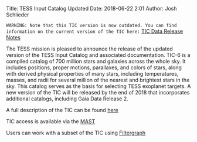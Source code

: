Title: TESS Input Catalog Updated
Date: 2018-06-22 2:01
Author: Josh Schlieder

`WARNING: Note that this TIC version is now outdated. You can find information on the current version of the TIC here:` [TIC Data Release Notes](https://outerspace.stsci.edu/display/TESS/TIC+v8+and+CTL+v8.xx+Data+Release+Notes)

The TESS mission is pleased to announce the release of the updated version of the TESS Input Catalog and associated documentation. TIC-6 is a compiled catalog of 700 million stars and galaxies across the whole sky.  It includes positions, proper motions, parallaxes, and colors of stars, along with derived physical properties of many stars, including temperatures, masses, and radii for several million of the nearest and brightest stars in the sky.  This catalog serves as the basis for selecting TESS exoplanet targets.  A new version of the TIC will be released by the end of 2018 that incorporates additional catalogs, including Gaia Data Release 2.


A full description of the TIC can be found [here](https://arxiv.org/abs/1706.00495)

TIC access is available via the [MAST](https://archive.stsci.edu/tess/)

Users can work with a subset of the TIC using [Filtergraph](https://filtergraph.com/tess_ctl)

